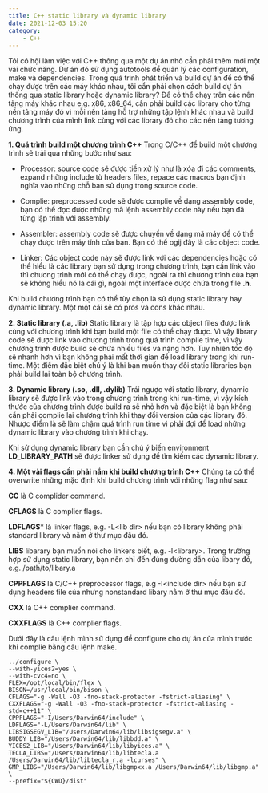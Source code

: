 ```yaml
---
title: C++ static library và dynamic library
date: 2021-12-03 15:20
category:
    - C++
---
```

Tôi có hội làm việc với C++ thông qua một dự án nhỏ cần phải thêm mới một vài
chức năng. Dự án đó sử dụng autotools để quản lý các configuration, make và
dependencies. Trong quá trình phát triển và build dự án để có thể chạy được trên
các máy khác nhau, tôi cần phải chọn cách build dự án thông qua static library
hoặc dynamic library? Để có thể chạy trên các nền tảng máy khác nhau e.g. x86,
x86_64, cần phải build các library cho từng nền tảng máy đó vì mỗi nền tảng
hỗ trợ những tập lệnh khác nhau và build chương trình của mình link cùng với
các library đó cho các nền tảng tương ứng.

**1. Quá trình build một chương trình C++**
Trong C/C++ để build một chương trình sẽ trải qua những bước như sau:

- Processor: source code sẽ được tiền xử lý như là xóa đi các comments,
expand những include từ headers files, repace các macros bạn định nghĩa
vào những chỗ bạn sử dụng trong source code.

- Complie: preprocessed code sẽ được complie về dạng assembly code, bạn
có thể đọc được những mã lệnh assembly code này nếu bạn đã từng lập trình
với assembly.

- Assembler: assembly code sẽ được chuyển về dạng mã máy để có thể chạy được
trên máy tính của bạn. Bạn có thể ogij đây là các object code.

- Linker: Các object code này sẽ được link với các dependencies hoặc có thể hiểu
là các library bạn sử dụng trong chương trình, bạn cần link vào thì chương trình
mới có thể chạy được, ngoài ra thì chương trình của bạn sẽ không hiểu nó là cái
gì, ngoài một interface được chứa trong file **.h**.

Khi build chương trình bạn có thể tùy chọn là sử dụng static library hay dynamic
library. Một một cái sẽ có pros và cons khác nhau.

**2. Static library (.a, .lib)**
Static library là tập hợp các object files được link cùng với chương trình khi
bạn build một file có thể chạy được. Vì vậy library code sẽ được link vào chương
trình trong quá trình complie time, vì vậy chương trình được build sẽ chứa nhiều
files và nặng hơn. Tuy nhiên tốc độ sẽ nhanh hơn vì bạn không phải mất thời gian
để load library trong khi run-time. Một điểm đặc biệt chú ý là khi bạn muốn thay
đổi static libraries bạn phải build lại toàn bộ chương trình.


**3. Dynamic library (.so, .dll, .dylib)**
Trái ngược với static library, dynamic library sẽ được link vào trong chương trình
trong khi run-time, vì vậy kích thước của chương trình được build ra sẽ nhỏ hơn và
đặc biệt là bạn không cần phải complie lại chương trình khi thay đổi version của các
library đó. Nhược điểm là sẽ làm chậm quá trình run time vì phải đợi để load những
dynamic library vào chương trình khi chạy.

Khi sử dụng dynamic library bạn cần chú ý biến environment **LD_LIBRARY_PATH** sẽ
được linker sử dụng để tìm kiếm các dynamic library.

**4. Một vài flags cần phải nắm khi build chương trình C++**
Chúng ta có thể overwrite những mặc định khi build chương trình với những flag như sau:

**CC** là C complider command.

**CFLAGS** là C complier flags.

**LDFLAGS*** là linker flags, e.g. -L\<lib dir> nếu bạn có library không phải standard library
và nằm ở thư mục đâu đó.

**LIBS** libarary bạn muốn nói cho linkers biết, e.g. -l\<library>. Trong trường hợp sử dụng
static library, bạn nên chỉ đến đúng đường dẫn của libary đó, e.g. /path/to/libary.a

**CPPFLAGS** là C/C++ preprocessor flags, e.g -I\<include dir> nếu bạn sử dụng headers file
của nhưng nonstandard libary nằm ở thư mục đâu đó.

**CXX** là C++ complier command.

**CXXFLAGS** là C++ complier flags.

Dưới đây là câu lệnh mình sử dụng để configure cho dự án của mình trước khi complie bằng
câu lệnh make.

```
../configure \
--with-yices2=yes \
--with-cvc4=no \
FLEX=/opt/local/bin/flex \
BISON=/usr/local/bin/bison \
CFLAGS="-g -Wall -O3 -fno-stack-protector -fstrict-aliasing" \
CXXFLAGS="-g -Wall -O3 -fno-stack-protector -fstrict-aliasing -std=c++11" \
CPPFLAGS="-I/Users/Darwin64/include" \
LDFLAGS="-L/Users/Darwin64/lib" \
LIBSIGSEGV_LIB="/Users/Darwin64/lib/libsigsegv.a" \
BUDDY_LIB="/Users/Darwin64/lib/libbdd.a" \
YICES2_LIB="/Users/Darwin64/lib/libyices.a" \
TECLA_LIBS="/Users/Darwin64/lib/libtecla.a /Users/Darwin64/lib/libtecla_r.a -lcurses" \
GMP_LIBS="/Users/Darwin64/lib/libgmpxx.a /Users/Darwin64/lib/libgmp.a" \
--prefix="${CWD}/dist"
```
